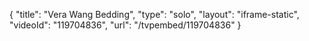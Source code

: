 {
    "title": "Vera Wang Bedding",
    "type": "solo",
    "layout": "iframe-static",
    "videoId": "119704836",
    "url": "\/tvpembed\/119704836"
}